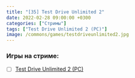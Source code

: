 ```yaml
---
title: "[35] Test Drive Unlimited 2"
date: 2022-02-28 09:00:00 +0300
categories: ["Стримы"]
tags: ["Test Drive Unlimited 2 (PC)"]
image: /commons/games/testdriveunlimited2.jpg
---
```


### Игры на стриме:
+ [ ] [Test Drive Unlimited 2 (PC)](/tags/test-drive-unlimited-2-pc)

